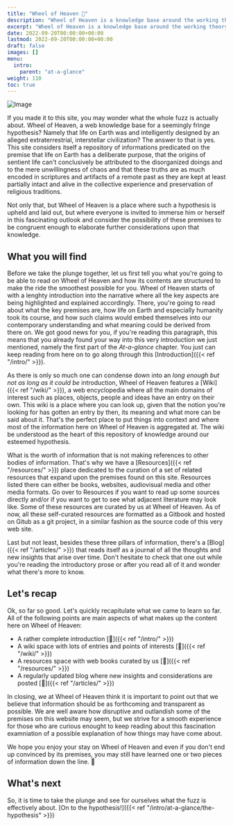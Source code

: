 ```yaml
---
title: "Wheel of Heaven 🌌"
description: "Wheel of Heaven is a knowledge base around the working theory that life on Earth was intelligently designed by an extraterrestrial civilization, the so-called Elohim."
excerpt: "Wheel of Heaven is a knowledge base around the working theory that life on Earth was intelligently designed by an extraterrestrial civilization, the so-called Elohim."
date: 2022-09-20T00:00:00+00:00
lastmod: 2022-09-20T00:00:00+00:00
draft: false
images: []
menu:
  intro:
    parent: "at-a-glance"
weight: 110
toc: true
---
```


![Image](images/moodscape_01.jpg "moodscape_01")

If you made it to this site, you may wonder what the whole fuzz is actually about. Wheel of Heaven, a web knowledge base for a seemingly fringe hypothesis? Namely that life on Earth was and intelligently designed by an alleged extraterrestrial, interstellar civilization? The answer to that is yes. This site considers itself a repository of informations predicated on the premise that life on Earth has a deliberate purpose, that the origins of sentient life can't conclusively be attributed to the disorganized doings and to the mere unwillingness of chaos and that these truths are as much encoded in scriptures and artifacts of a remote past as they are kept at least partially intact and alive in the collective experience and preservation of religious traditions.

Not only that, but Wheel of Heaven is a place where such a hypothesis is upheld and laid out, but where everyone is invited to immerse him or herself in this fascinating outlook and consider the possibility of these premises to be congruent enough to elaborate further considerations upon that knowledge.

## What you will find

Before we take the plunge together, let us first tell you what you're going to be able to read on Wheel of Heaven and how its contents are structured to make the ride the smoothest possible for you. Wheel of Heaven starts of with a lenghty introduction into the narrative where all the key aspects are being highlighted and explained accordingly. There, you're going to read about what the key premises are, how life on Earth and especially humanity took its course, and how such claims would embed themselves into our contemporary understanding and what meaning could be derived from there on. We got good news for you, if you're reading this paragraph, this means that you already found your way into this very introduction we just mentioned, namely the first part of the _At-a-glance_ chapter. You just can keep reading from here on to go along through this [Introduction]({{< ref "/intro/" >}}).

As there is only so much one can condense down into an _long enough but not as long as it could be_ introduction, Wheel of Heaven features a [Wiki]({{< ref "/wiki/" >}}), a web encyclopedia where all the main domains of interest such as places, objects, people and ideas have an entry on their own. This wiki is a place where you can look up, given that the notion you're looking for has gotten an entry by then, its meaning and what more can be said about it. That's the perfect place to put things into context and where most of the information here on Wheel of Heaven is aggregated at. The wiki be understood as the heart of this repository of knowledge around our esteemed hypothesis.

What is the worth of information that is not making references to other bodies of information. That's why we have a [Resources]({{< ref "/resources/" >}}) place dedicated to the curation of a set of related resources that expand upon the premises found on this site. Resources listed there can either be books, websites, audiovisual media and other media formats. Go over to Resources if you want to read up some sources directly and/or if you want to get to see what adjacent literature may look like. Some of these resources are curated by us at Wheel of Heaven. As of now, all these self-curated resources are formatted as a Gitbook and hosted on Gitub as a git project, in a similar fashion as the source code of this very web site.

Last but not least, besides these three pillars of information, there's a [Blog]({{< ref "/articles/" >}}) that reads itself as a journal of all the thoughts and new insights that arise over time. Don't hesitate to check that one out while you're reading the introductory prose or after you read all of it and wonder what there's more to know.

## Let's recap

Ok, so far so good. Let's quickly recapitulate what we came to learn so far. All of the following points are main aspects of what makes up the content here on Wheel of Heaven:

- A rather complete introduction [🔗]({{< ref "/intro/" >}})
- A wiki space with lots of entries and points of interests [🔗]({{< ref "/wiki/" >}})
- A resources space with web books curated by us [🔗]({{< ref "/resources/" >}})
- A regularly updated blog where new insights and considerations are posted [🔗]({{< ref "/articles/" >}})

In closing, we at Wheel of Heaven think it is important to point out that we believe that information should be as forthcoming and transparent as possible. We are well aware how disruptive and outlandish some of the premises on this website may seem, but we strive for a smooth experience for those who are curious enought to keep reading about this fascination examniation of a possible explanation of how things may have come about.

We hope you enjoy your stay on Wheel of Heaven and even if you don't end up convinced by its premises, you may still have learned one or two pieces of information down the line. 🙏

## What's next

So, it is time to take the plunge and see for ourselves what the fuzz is effectively about. [On to the hypothesis!]({{< ref "/intro/at-a-glance/the-hypothesis" >}})
